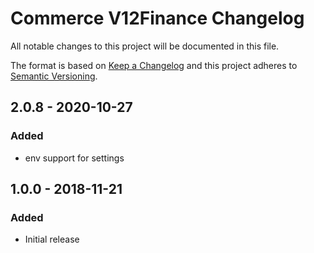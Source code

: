 # Commerce V12Finance Changelog

All notable changes to this project will be documented in this file.

The format is based on [Keep a Changelog](http://keepachangelog.com/) and this project adheres to [Semantic Versioning](http://semver.org/).

## 2.0.8 - 2020-10-27

### Added

-   env support for settings

## 1.0.0 - 2018-11-21

### Added

-   Initial release
